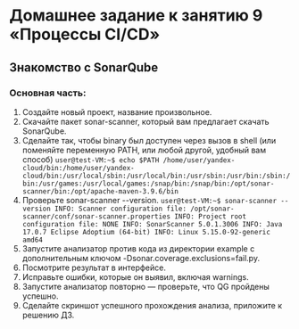  # Домашнее задание к занятию 9 «Процессы CI/CD»
## Знакомство с SonarQube
### Основная часть:
1) Создайте новый проект, название произвольное.
2) Скачайте пакет sonar-scanner, который вам предлагает скачать SonarQube.
3) Сделайте так, чтобы binary был доступен через вызов в shell (или поменяйте переменную PATH, или любой другой, удобный вам способ)
`
user@test-VM:~$ echo $PATH
/home/user/yandex-cloud/bin:/home/user/yandex-cloud/bin:/usr/local/sbin:/usr/local/bin:/usr/sbin:/usr/bin:/sbin:/bin:/usr/games:/usr/local/games:/snap/bin:/snap/bin:/opt/sonar-scanner/bin:/opt/apache-maven-3.9.6/bin
`
4) Проверьте sonar-scanner --version.
`
user@test-VM:~$ sonar-scanner --version
INFO: Scanner configuration file: /opt/sonar-scanner/conf/sonar-scanner.properties
INFO: Project root configuration file: NONE
INFO: SonarScanner 5.0.1.3006
INFO: Java 17.0.7 Eclipse Adoptium (64-bit)
INFO: Linux 5.15.0-92-generic amd64
`
5) Запустите анализатор против кода из директории example с дополнительным ключом -Dsonar.coverage.exclusions=fail.py.
6) Посмотрите результат в интерфейсе.
7) Исправьте ошибки, которые он выявил, включая warnings.
8) Запустите анализатор повторно — проверьте, что QG пройдены успешно.
9) Сделайте скриншот успешного прохождения анализа, приложите к решению ДЗ.

